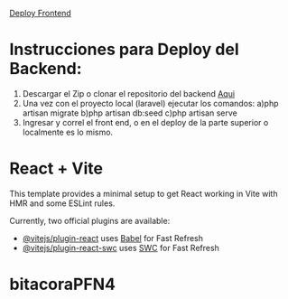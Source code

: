 [Deploy Frontend](https://kevinvillajim.github.io/bitacoraPFN4/)

# Instrucciones para Deploy del Backend:

1) Descargar el Zip o clonar el repositorio del backend [Aqui](https://github.com/kevinvillajim/bbackendPFN4)
2) Una vez con el proyecto local (laravel) ejecutar los comandos: 
a)php artisan migrate
b)php artisan db:seed
c)php artisan serve
3) Ingresar y correl el front end, o en el deploy de la parte superior o localmente es lo mismo.

# React + Vite

This template provides a minimal setup to get React working in Vite with HMR and some ESLint rules.

Currently, two official plugins are available:

- [@vitejs/plugin-react](https://github.com/vitejs/vite-plugin-react/blob/main/packages/plugin-react/README.md) uses [Babel](https://babeljs.io/) for Fast Refresh
- [@vitejs/plugin-react-swc](https://github.com/vitejs/vite-plugin-react-swc) uses [SWC](https://swc.rs/) for Fast Refresh

# bitacoraPFN4
